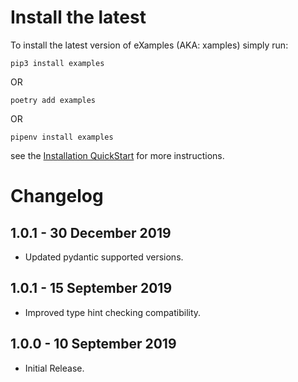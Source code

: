 Install the latest
===================

To install the latest version of eXamples (AKA: xamples) simply run:

`pip3 install examples`

OR

`poetry add examples`

OR

`pipenv install examples`

see the [Installation QuickStart](https://timothycrosley.github.io/examples/docs/quick_start/1.-installation/) for more instructions.

Changelog
=========
## 1.0.1 - 30 December 2019
- Updated pydantic supported versions.

## 1.0.1 - 15 September 2019
- Improved type hint checking compatibility.

## 1.0.0 - 10 September 2019
- Initial Release.
